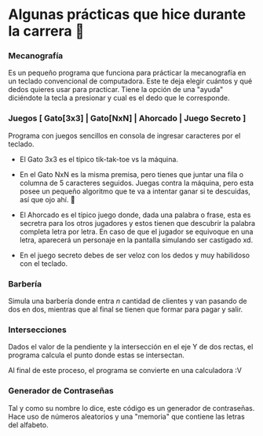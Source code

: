 # Algunas prácticas que hice durante la carrera 🥴

### Mecanografía

Es un pequeño programa que funciona para prácticar la mecanografía en un teclado convencional de computadora. Este te deja elegir cuántos y qué dedos quieres usar para practicar. Tiene la opción de una "ayuda" diciéndote la tecla a presionar y cual es el dedo que le corresponde.

### Juegos [ Gato[3x3] | Gato[NxN] | Ahorcado | Juego Secreto ]

Programa con juegos sencillos en consola de ingresar caracteres por el teclado.

- El Gato 3x3 es el típico tik-tak-toe vs la máquina.

- En el Gato NxN es la misma premisa, pero tienes que juntar una fila o columna de 5 caracteres seguidos. Juegas contra la máquina, pero esta posee un pequeño algoritmo que te va a intentar ganar si te descuidas, así que ojo ahí. 👀

- El Ahorcado es el típico juego donde, dada una palabra o frase, esta es secretra para los otros jugadores y estos tienen que descubrir la palabra completa letra por letra. En caso de que el jugador se equivoque en una letra, aparecerá un personaje en la pantalla simulando ser castigado xd.

- En el juego secreto debes de ser veloz con los dedos y muy habilidoso con el teclado.

### Barbería

Simula una barbería donde entra *n* cantidad de clientes y van pasando de dos en dos, mientras que al final se tienen que formar para pagar y salir. 

### Intersecciones

Dados el valor de la pendiente y la intersección en el eje Y de dos rectas, el programa calcula el punto donde estas se intersectan.

Al final de este proceso, el programa se convierte en una calculadora :V

### Generador de Contraseñas

Tal y como su nombre lo dice, este código es un generador de contraseñas. Hace uso de números aleatorios y una "memoria" que contiene las letras del alfabeto.


